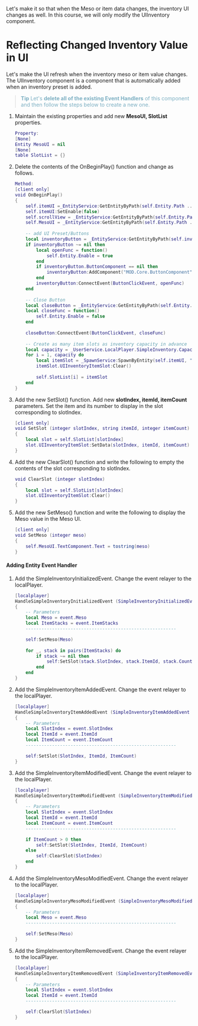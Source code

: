 Let's make it so that when the Meso or item data changes, the inventory UI changes as well. In this course, we will only modify the UIInventory component.

# Reflecting Changed Inventory Value in UI
Let's make the UI refresh when the inventory meso or item value changes.
The UIInventory component is a component that is automatically added when an inventory preset is added. 

><span style="color: #7cafc2">**Tip**
>Let's **delete all of the existing Event Handlers** of this component and then follow the steps below to create a new one.</span>

1. Maintain the existing properties and add new **MesoUI, SlotList** properties.

    ```lua
    Property:
    [None]
    Entity MesoUI = nil
    [None]
    table SlotList = {}
    ```

2. Delete the contents of the OnBeginPlay() function and change as follows. 

    ```lua
    Method:
    [client only]
    void OnBeginPlay()
    {
        self.itemUI =_EntityService:GetEntityByPath(self.Entity.Path .. "/InventoryPanel/Inventory_ScrollView/item_slot")
        self.itemUI:SetEnable(false)
        self.scrollView = _EntityService:GetEntityByPath(self.Entity.Path .. "/InventoryPanel/Inventory_ScrollView")
        self.MesoUI = _EntityService:GetEntityByPath(self.Entity.Path .. "/InventoryPanel/CoinPanel/coin_count")
        
        -- add UI Preset/Buttons
        local inventoryButton = _EntityService:GetEntityByPath(self.inventoryBtnPath)
        if inventoryButton ~= nil then
        	local openFunc = function()
        		self.Entity.Enable = true
        	end
        	if inventoryButton.ButtonComponent == nil then
        		inventoryButton:AddComponent("MOD.Core.ButtonComponent")
        	end
        	inventoryButton:ConnectEvent(ButtonClickEvent, openFunc)
        end
        
        -- Close Button
        local closeButton = _EntityService:GetEntityByPath(self.Entity.Path .. "/InventoryPanel/CloseButton")
        local closeFunc = function()
        	self.Entity.Enable = false
        end
        
        closeButton:ConnectEvent(ButtonClickEvent, closeFunc)
        
        -- Create as many item slots as inventory capacity in advance
        local capacity = _UserService.LocalPlayer.SimpleInventory.Capacity
        for i = 1, capacity do
        	local itemSlot = _SpawnService:SpawnByEntity(self.itemUI, "Slot", Vector3.zero, self.scrollView)
        	itemSlot.UIInventoryItemSlot:Clear()
        	
        	self.SlotList[i] = itemSlot
        end
    }
    ```
    
5. Add the new SetSlot() function. Add new **slotIndex, itemId, itemCount** parameters.
Set the item and its number to display in the slot corresponding to slotIndex.
    ```lua
    [client only]
    void SetSlot (integer slotIndex, string itemId, integer itemCount)
    {
        local slot = self.SlotList[slotIndex]
        slot.UIInventoryItemSlot:SetData(slotIndex, itemId, itemCount)
    }
    ```

6. Add the new ClearSlot() function and write the following to empty the contents of the slot corresponding to slotIndex.

    ```lua
    void ClearSlot (integer slotIndex)
    {
        local slot = self.SlotList[slotIndex]
        slot.UIInventoryItemSlot:Clear()
    }
    ```

7. Add the new SetMeso() function and write the following to display the Meso value in the Meso UI.

    ```lua
    [client only]
    void SetMeso (integer meso)
    {
        self.MesoUI.TextComponent.Text = tostring(meso)
    }
    ```

#### Adding Entity Event Handler

1. Add the SimpleInventoryInitializedEvent. Change the event relayer to the localPlayer.

    ```lua
    [localplayer]
    HandleSimpleInventoryInitializedEvent (SimpleInventoryInitializedEvent event)
    {
        -- Parameters
        local Meso = event.Meso
        local ItemStacks = event.ItemStacks
        ---------------------------------------------------------
    
        self:SetMeso(Meso)
        
        for _, stack in pairs(ItemStacks) do
        	if stack ~= nil then
        		self:SetSlot(stack.SlotIndex, stack.ItemId, stack.Count)
        	end
        end    
    }
    ```

2. Add the SimpleInventoryItemAddedEvent. Change the event relayer to the localPlayer.

    ```lua
    [localplayer]
    HandleSimpleInventoryItemAddedEvent (SimpleInventoryItemAddedEvent event)
    {
        -- Parameters
        local SlotIndex = event.SlotIndex
        local ItemId = event.ItemId
        local ItemCount = event.ItemCount
        ---------------------------------------------------------
    
        self:SetSlot(SlotIndex, ItemId, ItemCount)
    }
    ```


3. Add the SimpleInventoryItemModifiedEvent. Change the event relayer to the localPlayer.

    ```lua
    [localplayer]
    HandleSimpleInventoryItemModifiedEvent (SimpleInventoryItemModifiedEvent event)
    {
        -- Parameters
        local SlotIndex = event.SlotIndex
        local ItemId = event.ItemId
        local ItemCount = event.ItemCount
        ---------------------------------------------------------
    
        if ItemCount > 0 then
        	self:SetSlot(SlotIndex, ItemId, ItemCount)
        else
        	self:ClearSlot(SlotIndex)
        end
    }
    ```

4. Add the SimpleInventoryMesoModifiedEvent. Change the event relayer to the localPlayer.

    ```lua
    [localplayer]
    HandleSimpleInventoryMesoModifiedEvent (SimpleInventoryMesoModifiedEvent event)
    {
        -- Parameters
        local Meso = event.Meso
        ---------------------------------------------------------
    
        self:SetMeso(Meso)
    }
    ```

5. Add the SimpleInventoryItemRemovedEvent. Change the event relayer to the localPlayer.

    ```lua
    [localplayer]
    HandleSimpleInventoryItemRemovedEvent (SimpleInventoryItemRemovedEvent event)
    {
        -- Parameters
        local SlotIndex = event.SlotIndex
        local ItemId = event.ItemId
        ---------------------------------------------------------
    
        self:ClearSlot(SlotIndex)
    }
    ```